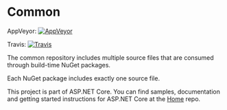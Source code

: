 Common
===
AppVeyor: [![AppVeyor](https://ci.appveyor.com/api/projects/status/snawy2a2vt0vd7dv/branch/dev?svg=true)](https://ci.appveyor.com/project/aspnetci/Common/branch/dev)

Travis:   [![Travis](https://travis-ci.org/aspnet/Common.svg?branch=dev)](https://travis-ci.org/aspnet/Common)

The common repository includes multiple source files that are consumed through build-time NuGet packages.

Each NuGet package includes exactly one source file.

This project is part of ASP.NET Core. You can find samples, documentation and getting started instructions for ASP.NET Core at the [Home](https://github.com/aspnet/home) repo.
